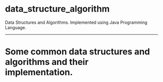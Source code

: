 # data_structure_algorithm
Data Structures and Algorithms. Implemented using Java Programming Language.

--------------------------------------------------------------------------

# Some common data structures and algorithms and their implementation.
